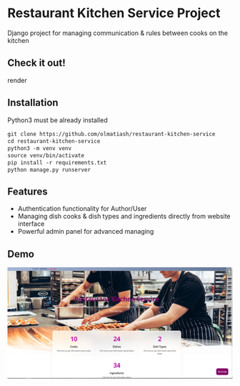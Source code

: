 # Restaurant Kitchen Service Project

Django project for managing communication & rules between cooks on the kitchen

## Check it out!

render

## Installation

Python3 must be already installed

``` shell
git clone https://github.com/olmatiash/restaurant-kitchen-service
cd restaurant-kitchen-service
python3 -m venv venv
source venv/bin/activate
pip install -r requirements.txt
python manage.py runserver
```

## Features

* Authentication functionality for Author/User
* Managing dish cooks & dish types and ingredients directly from website interface
* Powerful admin panel for advanced managing

## Demo

![Website Interface](demo.PNG)